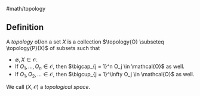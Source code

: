 #math/topology

## Definition
A *topology* of/on a set $X$ is a collection $\topology{O} \subseteq \topology{P}(X)$ of subsets such that
 - $\emptyset, X \in \mathcal{O}$.
 - If $O_1, \dots, O_n \in \mathcal{O}$, then $\bigcap_{j = 1}^n O_j \in \mathcal{O}$ as well.
 - If $O_1, O_2, \dots \in \mathcal{O}$, then $\bigcup_{j = 1}^\infty O_j \in \mathcal{O}$ as well.

We call $(X, \mathcal{O})$ a *topological space*.
